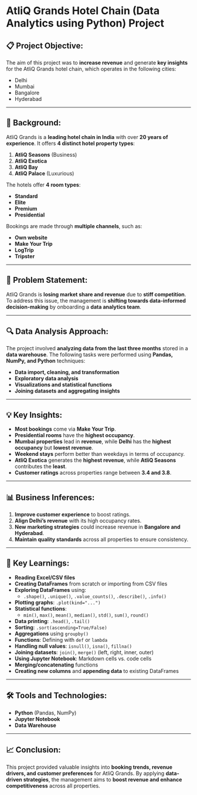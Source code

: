 
# AtliQ Grands Hotel Chain (Data Analytics using Python) Project

## 📋 Project Objective:
The aim of this project was to **increase revenue** and generate **key insights** for the AtliQ Grands hotel chain, which operates in the following cities:
- Delhi  
- Mumbai  
- Bangalore  
- Hyderabad  

---

## 🏨 Background:
AtliQ Grands is a **leading hotel chain in India** with over **20 years of experience**. It offers **4 distinct hotel property types**:
1. **AtliQ Seasons** (Business)  
2. **AtliQ Exotica**  
3. **AtliQ Bay**  
4. **AtliQ Palace** (Luxurious)  

The hotels offer **4 room types**:
- **Standard**  
- **Elite**  
- **Premium**  
- **Presidential**  

Bookings are made through **multiple channels**, such as:
- **Own website**  
- **Make Your Trip**  
- **LogTrip**  
- **Tripster**  

---

## 🚩 Problem Statement:
AtliQ Grands is **losing market share and revenue** due to **stiff competition**. To address this issue, the management is **shifting towards data-informed decision-making** by onboarding a **data analytics team**.

---

## 🔍 Data Analysis Approach:
The project involved **analyzing data from the last three months** stored in a **data warehouse**. The following tasks were performed using **Pandas, NumPy, and Python** techniques:

- **Data import, cleaning, and transformation**  
- **Exploratory data analysis**  
- **Visualizations and statistical functions**  
- **Joining datasets and aggregating insights**

---

## 💡 Key Insights:
- **Most bookings** come via **Make Your Trip**.  
- **Presidential rooms** have the **highest occupancy**.  
- **Mumbai properties** lead in **revenue**, while **Delhi** has the **highest occupancy** but **lowest revenue**.  
- **Weekend stays** perform better than weekdays in terms of occupancy.  
- **AtliQ Exotica** generates the **highest revenue**, while **AtliQ Seasons** contributes the **least**.  
- **Customer ratings** across properties range between **3.4 and 3.8**.

---

## 📊 Business Inferences:
1. **Improve customer experience** to boost ratings.  
2. **Align Delhi’s revenue** with its high occupancy rates.  
3. **New marketing strategies** could increase revenue in **Bangalore and Hyderabad**.  
4. **Maintain quality standards** across all properties to ensure consistency.

---

## 📝 Key Learnings:
- **Reading Excel/CSV files**  
- **Creating DataFrames** from scratch or importing from CSV files  
- **Exploring DataFrames** using:
  - `.shape()`, `.unique()`, `.value_counts()`, `.describe()`, `.info()`
- **Plotting graphs**: `.plot(kind="...")`  
- **Statistical functions**:  
  - `min()`, `max()`, `mean()`, `median()`, `std()`, `sum()`, `round()`  
- **Data printing**: `.head()`, `.tail()`  
- **Sorting**: `.sort(ascending=True/False)`  
- **Aggregations** using `groupby()`  
- **Functions**: Defining with `def` or `lambda`  
- **Handling null values**: `isnull()`, `isna()`, `fillna()`  
- **Joining datasets**: `join()`, `merge()` (left, right, inner, outer)  
- **Using Jupyter Notebook**: Markdown cells vs. code cells  
- **Merging/concatenating** functions  
- **Creating new columns** and **appending data** to existing DataFrames  

---

## 🛠 Tools and Technologies:
- **Python** (Pandas, NumPy)  
- **Jupyter Notebook**  
- **Data Warehouse**  

---

## 📈 Conclusion:
This project provided valuable insights into **booking trends, revenue drivers, and customer preferences** for AtliQ Grands. By applying **data-driven strategies**, the management aims to **boost revenue and enhance competitiveness** across all properties.
